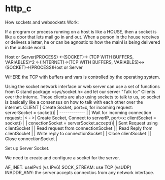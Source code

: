 # http_c
How sockets and websockets Work:

  If a program or process running on a host is like a HOUSE, then a socket is like a door that lets mail go in and out. When a person in the house receives or delivers a letter, he or can be agnostic to how the mainl is being delivered in the outside world.

  Host or Server(PROCESS) <-(SOCKET)-> (TCP WITH BUFFERS, VARIABLES)^2 <-(INTERNET)->(TCP WITH BUFFERS, VARIABLES)<->(SOCKET)->(PROCESS)Host or Server

  WHERE the TCP with buffers and vars is controlled by the operating system.
  
  Using the socket network interface or web server can use a set of functions from C stand package <sys/socket.h> and let our server "Talk to:" Clients over the interne. Those clients are also using sockets to talk to us, so socket is basically like a consensus on how to talk with each other over the internet.
  <SERVER RUNNING ON SERVERIP>                      CLIENT 
  | Create Socket, port=x, for 
  incoming request: serverSocket = socket()|
  | ------------- |
  | Wait for incoming connection request:  |< - >| Create Socket, Connect to serverIP, port=x: 
                                                   clientSocket = socket() |
  | conectionSocket = serverSocket.accept()|     | Sent Request using clientSocket |
  | Read request from connectionSocket |         | Read Reply from clientSocket |
  | Write reply to connectionSocket |            | Close clientSocket |
  | Close connectionSocket |
  
  Set up Server Socket.

  We need to create and configure a socket for the server.

  AF_INET: useIPv4 (vs IPv6)
  SOCK_STREAM: use TCP (vsUDP)
  INADDR_ANY: the server accepts connectios from any network interface.



